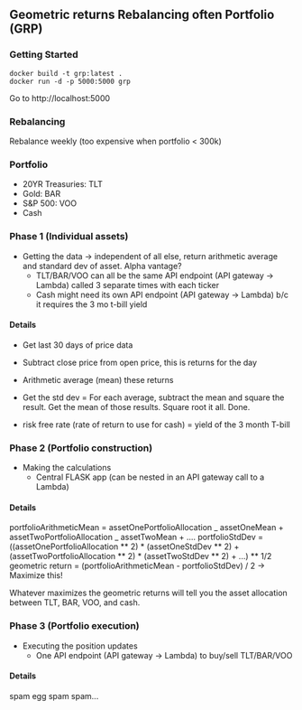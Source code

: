 ## Geometric returns Rebalancing often Portfolio (GRP)

### Getting Started

```
docker build -t grp:latest .
docker run -d -p 5000:5000 grp
```

Go to http://localhost:5000

### Rebalancing

Rebalance weekly (too expensive when portfolio < 300k)

### Portfolio

- 20YR Treasuries: TLT
- Gold: BAR
- S&P 500: VOO
- Cash

### Phase 1 (Individual assets)

- Getting the data -> independent of all else, return arithmetic average and standard dev of asset. Alpha vantage?
  - TLT/BAR/VOO can all be the same API endpoint (API gateway -> Lambda) called 3 separate times with each ticker
  - Cash might need its own API endpoint (API gateway -> Lambda) b/c it requires the 3 mo t-bill yield

#### Details

- Get last 30 days of price data
- Subtract close price from open price, this is returns for the day
- Arithmetic average (mean) these returns
- Get the std dev = For each average, subtract the mean and square the result. Get the mean of those results. Square root it all. Done.

- risk free rate (rate of return to use for cash) = yield of the 3 month T-bill

### Phase 2 (Portfolio construction)

- Making the calculations
  - Central FLASK app (can be nested in an API gateway call to a Lambda)

#### Details

portfolioArithmeticMean = assetOnePortfolioAllocation _ assetOneMean + assetTwoPortfolioAllocation _ assetTwoMean + ....
portfolioStdDev = ((assetOnePortfolioAllocation ** 2) \* (assetOneStdDev ** 2) + (assetTwoPortfolioAllocation ** 2) \* (assetTwoStdDev ** 2) + ...) \*\* 1/2
geometric return = (portfolioArithmeticMean - portfolioStdDev) / 2 -> Maximize this!

Whatever maximizes the geometric returns will tell you the asset allocation between TLT, BAR, VOO, and cash.

### Phase 3 (Portfolio execution)

- Executing the position updates
  - One API endpoint (API gateway -> Lambda) to buy/sell TLT/BAR/VOO

#### Details

spam egg spam spam...
